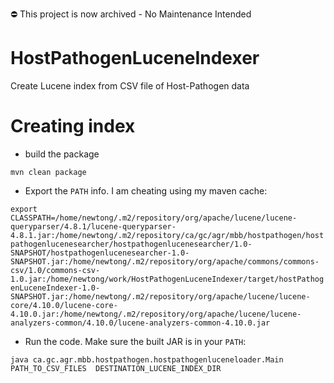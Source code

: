 ⛔️ This project is now archived - No Maintenance Intended

HostPathogenLuceneIndexer
=========================

Create Lucene index from CSV file of Host-Pathogen data



Creating index
================

* build the package

`mvn clean package`

* Export the `PATH` info. I am cheating using my maven cache:

`export CLASSPATH=/home/newtong/.m2/repository/org/apache/lucene/lucene-queryparser/4.8.1/lucene-queryparser-4.8.1.jar:/home/newtong/.m2/repository/ca/gc/agr/mbb/hostpathogen/hostpathogenlucenesearcher/hostpathogenlucenesearcher/1.0-SNAPSHOT/hostpathogenlucenesearcher-1.0-SNAPSHOT.jar:/home/newtong/.m2/repository/org/apache/commons/commons-csv/1.0/commons-csv-1.0.jar:/home/newtong/work/HostPathogenLuceneIndexer/target/hostPathogenLuceneIndexer-1.0-SNAPSHOT.jar:/home/newtong/.m2/repository/org/apache/lucene/lucene-core/4.10.0/lucene-core-4.10.0.jar:/home/newtong/.m2/repository/org/apache/lucene/lucene-analyzers-common/4.10.0/lucene-analyzers-common-4.10.0.jar`

* Run the code. Make sure the built JAR is in your `PATH`:

`java ca.gc.agr.mbb.hostpathogen.hostpathogenluceneloader.Main PATH_TO_CSV_FILES  DESTINATION_LUCENE_INDEX_DIR`



